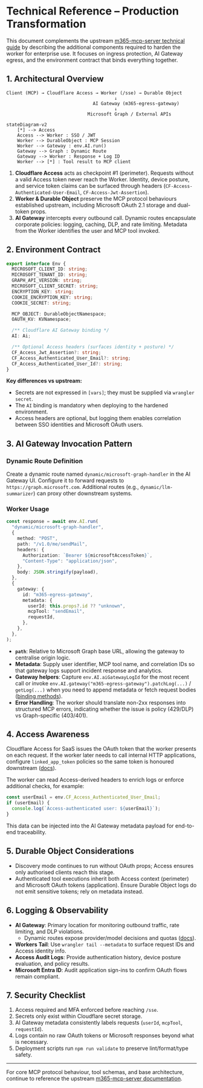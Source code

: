 # Technical Reference – Production Transformation

This document complements the upstream
[m365-mcp-server technical guide](https://github.com/nikolanovoselec/m365-mcp-server/blob/main/TECHNICAL.md)
by describing the additional components required to harden the worker
for enterprise use. It focuses on ingress protection, AI Gateway egress,
and the environment contract that binds everything together.

## 1. Architectural Overview

```
Client (MCP) → Cloudflare Access → Worker (/sse) → Durable Object
                                        ↓
                                AI Gateway (m365-egress-gateway)
                                        ↓
                              Microsoft Graph / External APIs
```

```mermaid
stateDiagram-v2
    [*] --> Access
    Access --> Worker : SSO / JWT
    Worker --> DurableObject : MCP Session
    Worker --> Gateway : env.AI.run()
    Gateway --> Graph : Dynamic Route
    Gateway --> Worker : Response + Log ID
    Worker --> [*] : Tool result to MCP client
```

1. **Cloudflare Access** acts as checkpoint #1 (perimeter). Requests without a valid Access token never
   reach the Worker. Identity, device posture, and service token claims can be surfaced through headers
   (`CF-Access-Authenticated-User-Email`, `CF-Access-Jwt-Assertion`).
2. **Worker & Durable Object** preserve the MCP protocol behaviours established upstream, including
   Microsoft OAuth 2.1 storage and dual-token props.
3. **AI Gateway** intercepts every outbound call. Dynamic routes encapsulate corporate policies: logging,
   caching, DLP, and rate limiting. Metadata from the Worker identifies the user and MCP tool invoked.

## 2. Environment Contract

```ts
export interface Env {
  MICROSOFT_CLIENT_ID: string;
  MICROSOFT_TENANT_ID: string;
  GRAPH_API_VERSION: string;
  MICROSOFT_CLIENT_SECRET: string;
  ENCRYPTION_KEY: string;
  COOKIE_ENCRYPTION_KEY: string;
  COOKIE_SECRET: string;

  MCP_OBJECT: DurableObjectNamespace;
  OAUTH_KV: KVNamespace;

  /** Cloudflare AI Gateway binding */
  AI: Ai;

  /** Optional Access headers (surfaces identity + posture) */
  CF_Access_Jwt_Assertion?: string;
  CF_Access_Authenticated_User_Email?: string;
  CF_Access_Authenticated_User_Id?: string;
}
```

**Key differences vs upstream:**
- Secrets are not expressed in `[vars]`; they must be supplied via `wrangler secret`.
- The `AI` binding is mandatory when deploying to the hardened environment.
- Access headers are optional, but logging them enables correlation between SSO identities
  and Microsoft OAuth users.

## 3. AI Gateway Invocation Pattern

### Dynamic Route Definition

Create a dynamic route named `dynamic/microsoft-graph-handler` in the AI Gateway UI. Configure it to
forward requests to `https://graph.microsoft.com`. Additional routes (e.g., `dynamic/llm-summarizer`)
can proxy other downstream systems.

### Worker Usage

```ts
const response = await env.AI.run(
  "dynamic/microsoft-graph-handler",
  {
    method: "POST",
    path: "/v1.0/me/sendMail",
    headers: {
      Authorization: `Bearer ${microsoftAccessToken}`,
      "Content-Type": "application/json",
    },
    body: JSON.stringify(payload),
  },
  {
    gateway: {
      id: "m365-egress-gateway",
      metadata: {
        userId: this.props?.id ?? "unknown",
        mcpTool: "sendEmail",
        requestId,
      },
    },
  },
);
```

- **`path`**: Relative to Microsoft Graph base URL, allowing the gateway to centralise origin logic.
- **Metadata**: Supply user identifier, MCP tool name, and correlation IDs so that gateway logs
  support incident response and analytics.
- **Gateway helpers**: Capture `env.AI.aiGatewayLogId` for the most recent call or invoke
  `env.AI.gateway("m365-egress-gateway").patchLog(...)` / `getLog(...)` when you need to append
  metadata or fetch request bodies ([binding methods](https://developers.cloudflare.com/ai-gateway/integrations/worker-binding-methods/)).
- **Error Handling**: The worker should translate non-2xx responses into structured MCP errors,
  indicating whether the issue is policy (429/DLP) vs Graph-specific (403/401).

## 4. Access Awareness

Cloudflare Access for SaaS issues the OAuth token that the worker presents on each request. If the worker later needs to call internal HTTP applications, configure `linked_app_token` policies so the same token is honoured downstream ([docs](https://developers.cloudflare.com/cloudflare-one/access-controls/applications/http-apps/mcp-servers/linked-apps/)).

The worker can read Access-derived headers to enrich logs or enforce additional checks, for example:

```ts
const userEmail = env.CF_Access_Authenticated_User_Email;
if (userEmail) {
  console.log(`Access-authenticated user: ${userEmail}`);
}
```

This data can be injected into the AI Gateway metadata payload for end-to-end traceability.

## 5. Durable Object Considerations

- Discovery mode continues to run without OAuth props; Access ensures only authorised clients
  reach this stage.
- Authenticated tool executions inherit both Access context (perimeter) and Microsoft OAuth tokens
  (application). Ensure Durable Object logs do not emit sensitive tokens; rely on metadata instead.

## 6. Logging & Observability

- **AI Gateway**: Primary location for monitoring outbound traffic, rate limiting, and DLP violations.
  - Dynamic routes expose provider/model decisions and quotas ([docs](https://developers.cloudflare.com/ai-gateway/features/dynamic-routing/)).
- **Workers Tail**: Use `wrangler tail --metadata` to surface request IDs and Access identity info.
- **Access Audit Logs**: Provide authentication history, device posture evaluation, and policy results.
- **Microsoft Entra ID**: Audit application sign-ins to confirm OAuth flows remain compliant.

## 7. Security Checklist

1. Access required and MFA enforced before reaching `/sse`.
2. Secrets only exist within Cloudflare secret storage.
3. AI Gateway metadata consistently labels requests (`userId`, `mcpTool`, `requestId`).
4. Logs contain no raw OAuth tokens or Microsoft responses beyond what is necessary.
5. Deployment scripts run `npm run validate` to preserve lint/format/type safety.

---

For core MCP protocol behaviour, tool schemas, and base architecture, continue to reference the upstream
[m365-mcp-server documentation](https://github.com/nikolanovoselec/m365-mcp-server/blob/main/TECHNICAL.md).
